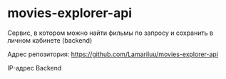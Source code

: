 # movies-explorer-api
Сервис, в котором можно найти фильмы по запросу и сохранить в личном кабинете (backend)

Адрес репозитория: https://github.com/Lamariluu/movies-explorer-api

IP-адрес 
Backend
